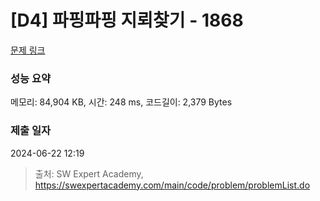 # [D4] 파핑파핑 지뢰찾기 - 1868 

[문제 링크](https://swexpertacademy.com/main/code/problem/problemDetail.do?contestProbId=AV5LwsHaD1MDFAXc) 

### 성능 요약

메모리: 84,904 KB, 시간: 248 ms, 코드길이: 2,379 Bytes

### 제출 일자

2024-06-22 12:19



> 출처: SW Expert Academy, https://swexpertacademy.com/main/code/problem/problemList.do